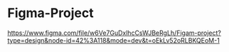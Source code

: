 # Figma-Project

https://www.figma.com/file/w6Ve7GuDxlhcCsWJBeRgLh/Figam-project?type=design&node-id=42%3A118&mode=dev&t=oEkLv52oRLBKQEoM-1
